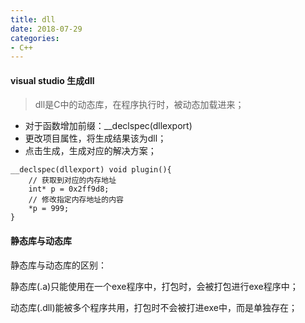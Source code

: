 ```yaml
---
title: dll
date: 2018-07-29
categories:
- C++
---
```

<!-- toc -->

#### visual studio 生成dll
> dll是C中的动态库，在程序执行时，被动态加载进来；

- 对于函数增加前缀：__declspec(dllexport)
- 更改项目属性，将生成结果该为dll；
- 点击生成，生成对应的解决方案；

```
__declspec(dllexport) void plugin(){
	// 获取到对应的内存地址
	int* p = 0x2ff9d8;
	// 修改指定内存地址的内容
	*p = 999;
}
```

#### 静态库与动态库

静态库与动态库的区别：

静态库(.a)只能使用在一个exe程序中，打包时，会被打包进行exe程序中；

动态库(.dll)能被多个程序共用，打包时不会被打进exe中，而是单独存在；
